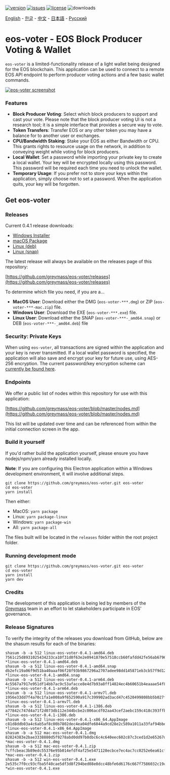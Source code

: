 [![version](https://img.shields.io/github/release/greymass/eos-voter/all.svg)](https://github.com/greymass/eos-voter/releases)
[![issues](https://img.shields.io/github/issues/greymass/eos-voter.svg)](https://github.com/greymass/eos-voter/issues)
[![license](https://img.shields.io/badge/license-MIT-blue.svg)](https://raw.githubusercontent.com/greymass/eos-voter/master/LICENSE)
![downloads](https://img.shields.io/github/downloads/greymass/eos-voter/total.svg)

[English](https://github.com/greymass/eos-voter/blob/master/README.md) - [한글](https://github.com/greymass/eos-voter/blob/master/README.kr.md) - [中文](https://github.com/greymass/eos-voter/blob/master/README.zh.md) - [日本語](https://github.com/greymass/eos-voter/blob/master/README.ja.md) - [Русский](https://github.com/greymass/eos-voter/blob/master/README.ru.md)

# eos-voter - EOS Block Producer Voting & Wallet

`eos-voter` is a limited-functionality release of a light wallet being designed for the EOS blockchain. This application can be used to connect to a remote EOS API endpoint to perform producer voting actions and a few basic wallet commands.

[![eos-voter screenshot](https://raw.githubusercontent.com/greymass/eos-voter/master/eos-voter.png)](https://raw.githubusercontent.com/greymass/eos-voter/master/eos-voter.png)

### Features

- **Block Producer Voting**: Select which block producers to support and cast your vote. Please note that the block producer voting UI is not a research tool; it is a simple interface that provides a secure way to vote.
- **Token Transfers**: Transfer EOS or any other token you may have a balance for to another user or exchanges.
- **CPU/Bandwidth Staking**: Stake your EOS as either Bandwidth or CPU. This grants rights to resource usage on the network, in addition to conveying weight while voting for block producers.
- **Local Wallet**: Set a password while importing your private key to create a local wallet. Your key will be encrypted locally using this password. This password will be required each time you need to unlock the wallet.
- **Temporary Usage**: If you prefer not to store your keys within the application, simply choose not to set a password. When the application quits, your key will be forgotten.

## Get eos-voter

### Releases

Current 0.4.1 release downloads:

- [Windows Installer](https://github.com/greymass/eos-voter/releases/download/v0.4.1/win-eos-voter-0.4.1.exe)
- [macOS Package](https://github.com/greymass/eos-voter/releases/download/v0.4.1/mac-eos-voter-0.4.1.dmg)
- [Linux (deb)](https://github.com/greymass/eos-voter/releases/download/v0.4.1/linux-eos-voter-0.4.1-amd64.deb)
- [Linux (snap)](https://github.com/greymass/eos-voter/releases/download/v0.4.1/linux-eos-voter-0.4.1-amd64.snap)

The latest release will always be available on the releases page of this repository:

[https://github.com/greymass/eos-voter/releases](https://github.com/greymass/eos-voter/releases)

To determine which file you need, if you are a...

- **MacOS User**: Download either the DMG (`eos-voter-***.dmg`) or ZIP (`eos-voter-***-mac.zip`) file.
- **Windows User**: Download the EXE (`eos-voter-***.exe`) file.
- **Linux User**: Download either the SNAP (`eos-voter-***-_amd64.snap`) or DEB (`eos-voter-***-_amd64.deb`) file

### Security: Private Keys

When using `eos-voter`, all transactions are signed within the application and your key is never transmitted. If a local wallet password is specified, the application will also save and encrypt your key for future use, using AES-256 encryption. The current password/key encryption scheme can [currently be found here](https://github.com/aaroncox/eos-voter/blob/master/app/shared/actions/wallet.js#L71-L86).

### Endpoints

We offer a public list of nodes within this repository for use with this application:

[https://github.com/greymass/eos-voter/blob/master/nodes.md](https://github.com/greymass/eos-voter/blob/master/nodes.md)

This list will be updated over time and can be referenced from within the initial connection screen in the app.

### Build it yourself

If you'd rather build the application yourself, please ensure you have nodejs/npm/yarn already installed locally.

**Note**: If you are configuring this Electron application within a Windows development environment, it will involve additional steps.

```
git clone https://github.com/greymass/eos-voter.git eos-voter
cd eos-voter
yarn install
```

Then either:

- MacOS: `yarn package`
- Linux: `yarn package-linux`
- Windows: `yarn package-win`
- All: `yarn package-all`

The files built will be located in the `releases` folder within the root project folder.

### Running development mode

```
git clone https://github.com/greymass/eos-voter.git eos-voter
cd eos-voter
yarn install
yarn dev
```

### Credits

The development of this application is being led by members of the [Greymass](https://greymass.com) team in an effort to let stakeholders participate in EOS’ governance.

### Release Signatures

To verify the integrity of the releases you download from GitHub, below are the shasum results for each of the binaries:

```
shasum -b -a 512 linux-eos-voter-0.4.1-amd64.deb
7561c25d8931025434233ca10f31d0f63e2e0941870e57518ccb60fafdd42fe56ab6796fb557bfd97d0855d80d8ed3e328c007eecb7aa57d952da672edc5bfbf *linux-eos-voter-0.4.1-amd64.deb
shasum -b -a 512 linux-eos-voter-0.4.1-amd64.snap
db2efc19a06f9d51ba40aaaf06f28f93b9867296a2707adee98dd145871eb3cb57f9d12438f295c09481957b366f9e59346d0e42cf9208c852ca4ced1fbaa2f5 *linux-eos-voter-0.4.1-amd64.snap
shasum -b -a 512 linux-eos-voter-0.4.1-arm64.deb
4c5567a7917e951df14bb7ac9c53afacce8e4d7b93a8ff14024ec4b60651b4eaaae54f8418b25a91c22e6010c555d967bc5f8bfcf33a72822d04ce8b9f0e375d *linux-eos-voter-0.4.1-arm64.deb
shasum -b -a 512 linux-eos-voter-0.4.1-armv7l.deb
1956e33dd7f4a70c1fa1e008a9f652590a917c399902ad3acd47c4520499808bb5b027f3d14ed797eeda65eed4d6a89d0e8afc3df0eb093e3475eacf3388bf3e *linux-eos-voter-0.4.1-armv7l.deb
shasum -b -a 512 linux-eos-voter-0.4.1-i386.deb
a77842c747d4a71f2d073db112e344bcbe2c006acdf02aa43cef2aebc159c418c393ffba7cb5f29a57c0d5e86a9a7b3bebe75c3d3882aabfdef0bab3d98ccdd2 *linux-eos-voter-0.4.1-i386.deb
shasum -b -a 512 linux-eos-voter-0.4.1-x86_64.AppImage
c81d8ddb03a4c6ab5af8c00b7802dec4ea04dfe6044a9cd28e2c589a1011a33faf94bbe2ac1eecdde896f89dbf9031346687e3eb96fd553060f5eb5f72443778 *linux-eos-voter-0.4.1-x86_64.AppImage
shasum -b -a 512 mac-eos-voter-0.4.1.dmg
82824383e2bae3338880d5f9278abd0dd97b0dbc6c4c640eec602c87c3ced1d2e65267dea66b211334a28f214a2e43c47c40016dc7b58e2cd2e0628a5f837b1a *mac-eos-voter-0.4.1.dmg
shasum -b -a 512 mac-eos-voter-0.4.1.zip
7cffcbeac3b89edc55376e95b014efdf4af25e5471128ecbce7ec4ac7cc0252e6ea61cf76a337536687c2278f939a6c25cf6aaf1d8a04252c26233c627a24729 *mac-eos-voter-0.4.1.zip
shasum -b -a 512 win-eos-voter-0.4.1.exe
2e535c7f0cc93cfba5f40cae5df3d8f294bed08e0dcc48bfe6d6176c667f7586032c19c22d0c8125acc048a87c28ad0a41ca1aaaaa7bf6ff7568e03a5926e1cc *win-eos-voter-0.4.1.exe
```

